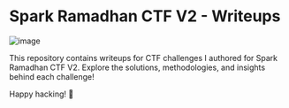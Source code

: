 # Spark Ramadhan CTF V2 - Writeups

![image](https://github.com/user-attachments/assets/6102fdf1-d9e6-4719-aa69-db5c8058a710)

This repository contains writeups for CTF challenges I authored for Spark Ramadhan CTF V2. Explore the solutions, methodologies, and insights behind each challenge!

Happy hacking! 🚀




